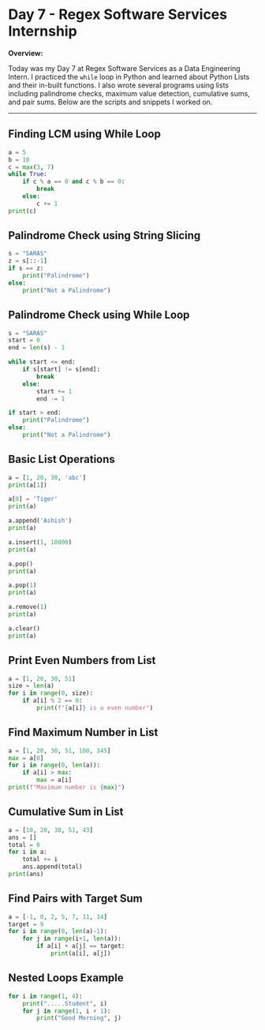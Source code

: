 
# **Day 7 - Regex Software Services Internship**

**Overview:**

Today was my Day 7 at Regex Software Services as a Data Engineering Intern. I practiced the `while` loop in Python and learned about Python Lists and their in-built functions. I also wrote several programs using lists including palindrome checks, maximum value detection, cumulative sums, and pair sums. Below are the scripts and snippets I worked on.

---

## **Finding LCM using While Loop**

```python
a = 5
b = 10
c = max(3, 7)
while True:
    if c % a == 0 and c % b == 0:
        break
    else:
        c += 1
print(c)
```

## **Palindrome Check using String Slicing**

```python
s = "SARAS"
z = s[::-1]
if s == z:
    print("Palindrome")
else:
    print("Not a Palindrome")
```

## **Palindrome Check using While Loop**

```python
s = "SARAS"
start = 0
end = len(s) - 1

while start <= end:
    if s[start] != s[end]:
        break
    else:
        start += 1
        end -= 1

if start > end:
    print("Palindrome")
else:
    print("Not a Palindrome")
```

## **Basic List Operations**

```python
a = [1, 20, 30, 'abc']
print(a[1])

a[0] = 'Tiger'
print(a)

a.append('Ashish')
print(a)

a.insert(1, 10000)
print(a)

a.pop()
print(a)

a.pop(1)
print(a)

a.remove(1)
print(a)

a.clear()
print(a)
```

## **Print Even Numbers from List**

```python
a = [1, 20, 30, 51]
size = len(a)
for i in range(0, size):
    if a[i] % 2 == 0:
        print(f"{a[i]} is a even number")
```

## **Find Maximum Number in List**

```python
a = [1, 20, 30, 51, 100, 345]
max = a[0]
for i in range(0, len(a)):
    if a[i] > max:
        max = a[i]
print(f"Maximum number is {max}")
```

## **Cumulative Sum in List**

```python
a = [10, 20, 30, 51, 43]
ans = []
total = 0
for i in a:
    total += i
    ans.append(total)
print(ans)
```

## **Find Pairs with Target Sum**

```python
a = [-1, 0, 2, 5, 7, 11, 14]
target = 9
for i in range(0, len(a)-1):
    for j in range(i+1, len(a)):
        if a[i] + a[j] == target:
            print(a[i], a[j])
```

## **Nested Loops Example**

```python
for i in range(1, 4):
    print(".....Student", i)
    for j in range(1, i + 1):
        print("Good Morning", j)
```

